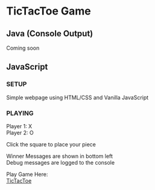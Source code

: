 # TicTacToe Game

## Java (Console Output)
Coming soon

## JavaScript
### SETUP
Simple webpage using HTML/CSS and Vanilla JavaScript  
### PLAYING
Player 1: X  
Player 2: O  

Click the square to place your piece  

Winner Messages are shown in bottom left  
Debug messages are logged to the console  

Play Game Here:  
[TicTacToe](https://dwm7721.github.io/TicTacToe-Project/index.html)
